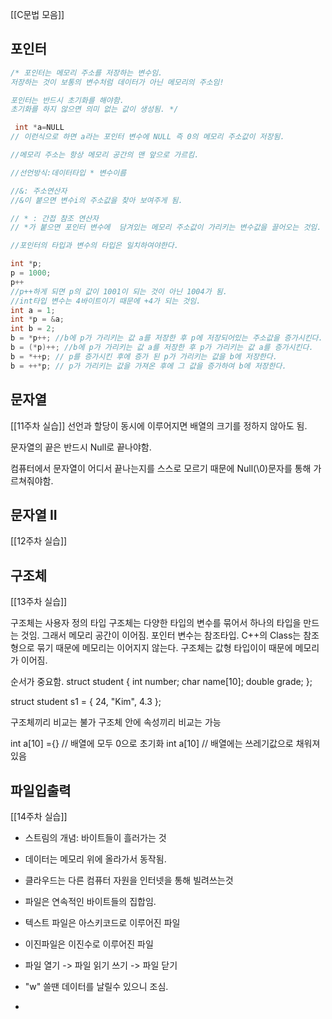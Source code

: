 [[C문법 모음]]
## 포인터
```c title:포인터공부
/* 포인터는 메모리 주소를 저장하는 변수임.
저장하는 것이 보통의 변수처럼 데이터가 아닌 메모리의 주소임!

포인터는 반드시 초기화를 해야함.
초기화를 하지 않으면 의미 없는 값이 생성됨. */

 int *a=NULL
// 이런식으로 하면 a라는 포인터 변수에 NULL 즉 0의 메모리 주소값이 저장됨.

//메모리 주소는 항상 메모리 공간의 맨 앞으로 가르킴.

//선언방식:데이터타입 * 변수이름

//&: 주소연산자
//&이 붙으면 변수i의 주소값을 찾아 보여주게 됨.

// * : 간접 참조 연산자
// *가 붙으면 포인터 변수에  담겨있는 메모리 주소값이 가리키는 변수값을 끌어오는 것임.

//포인터의 타입과 변수의 타입은 일치하여야한다.

int *p;
p = 1000;
p++
//p++하게 되면 p의 값이 1001이 되는 것이 아닌 1004가 됨.
//int타입 변수는 4바이트이기 때문에 +4가 되는 것임.
int a = 1;
int *p = &a;
int b = 2;
b = *p++; //b에 p가 가리키는 값 a를 저장한 후 p에 저장되어있는 주소값을 증가시킨다.
b = (*p)++; //b에 p가 가리키는 값 a를 저장한 후 p가 가리키는 값 a를 증가시킨다.
b = *++p; // p를 증가시킨 후에 증가 된 p가 가리키는 값을 b에 저장한다.
b = ++*p; // p가 가리키는 값을 가져온 후에 그 값을 증가하여 b에 저장한다.
```


## 문자열
[[11주차 실습]]
선언과 할당이 동시에 이루어지면 배열의 크기를 정하지 않아도 됨.

문자열의 끝은 반드시 Null로 끝나야함.

컴퓨터에서 문자열이 어디서 끝나는지를 스스로 모르기 때문에 Null(\0)문자를 통해 가르쳐줘야함.

## 문자열 II
[[12주차 실습]]

## 구조체
[[13주차 실습]]

구조체는 사용자 정의 타입
구조체는 다양한 타입의 변수를 묶어서 하나의 타입을 만드는 것임.
그래서 메모리 공간이 이어짐.
포인터 변수는 참조타입.
C++의 Class는 참조형으로 묶기 때문에 메모리는 이어지지 않는다.
구조체는 값형 타입이이 때문에 메모리가 이어짐.

순서가 중요함.
struct student { 
int number; 
char name[10]; 
double grade; 
}; 

struct student s1 = { 24, "Kim", 4.3 };

구조체끼리 비교는 불가 구조체 안에 속성끼리 비교는 가능

int a[10] ={} // 배열에 모두 0으로 초기화
int a[10] // 배열에는 쓰레기값으로 채워져 있음

## 파일입출력
[[14주차 실습]]
- 스트림의 개념: 바이트들이 흘러가는 것
- 데이터는 메모리 위에 올라가서 동작됨.
- 클라우드는 다른 컴퓨터 자원을 인터넷을 통해 빌려쓰는것
- 파일은 연속적인 바이트들의 집합임.
- 텍스트 파일은 아스키코드로 이루어진 파일
- 이진파일은 이진수로 이루어진 파일

- 파일 열기 -> 파일 읽기 쓰기 -> 파일 닫기
- "w" 쓸땐 데이터를 날릴수 있으니 조심.
- 